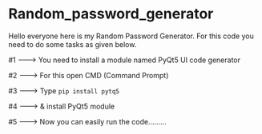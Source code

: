 # Random_password_generator
Hello everyone here is my Random Password Generator. For this code you need to do some tasks as given below.

#1 ---> You need to install a module named PyQt5 UI code generator

#2 ---> For this open CMD (Command Prompt) 

#3 ---> Type `pip install pytq5`

#4 ---> & install PyQt5 module

#5 ---> Now you can easily run the code.........
